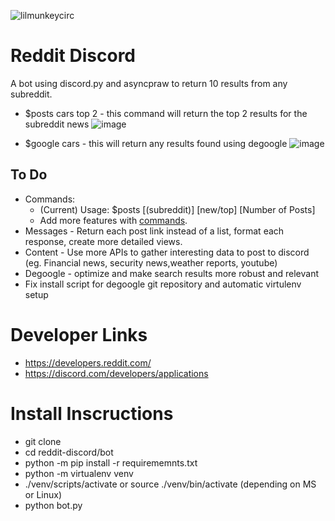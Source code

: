 ![lilmunkeycirc](https://github.com/user-attachments/assets/3a7c7e0e-9501-4ad2-aaeb-64686ce20dd5)

# Reddit Discord
A bot using discord.py and asyncpraw to return 10 results from any subreddit.  
- $posts cars top 2 - this command will return the top 2 results for the subreddit news
![image](https://github.com/user-attachments/assets/5f50ad2c-a133-41d3-a7cd-cff57b2db32e)
  

- $google cars - this will return any results found using degoogle
![image](https://github.com/user-attachments/assets/3f116d24-2845-4c80-a9b4-0626b1d27fe1)


## To Do
- Commands:
  +    (Current) Usage: $posts [(subreddit)] [new/top] [Number of Posts]      
  +    Add more features with [commands](https://discordpy.readthedocs.io/en/latest/ext/commands/commands.html).
- Messages - Return each post link instead of a list, format each response, create more detailed views.
- Content - Use more APIs to gather interesting data to post to discord (eg. Financial news, security news,weather reports, youtube)
- Degoogle - optimize and make search results more robust and relevant
- Fix install script for degoogle git repository and automatic virtulenv setup

# Developer Links 
- https://developers.reddit.com/
- https://discord.com/developers/applications

# Install Inscructions
- git clone
- cd reddit-discord/bot
- python -m pip install -r requirememnts.txt
- python -m virtualenv venv
- ./venv/scripts/activate or source ./venv/bin/activate (depending on MS or Linux)
- python bot.py
